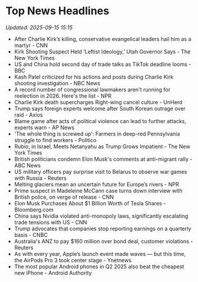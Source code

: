 # Top News Headlines

_Updated: 2025-09-15 15:15_

- After Charlie Kirk’s killing, conservative evangelical leaders hail him as a martyr - CNN
- Kirk Shooting Suspect Held ‘Leftist Ideology,’ Utah Governor Says - The New York Times
- US and China hold second day of trade talks as TikTok deadline looms - BBC
- Kash Patel criticized for his actions and posts during Charlie Kirk shooting investigation - NBC News
- A record number of congressional lawmakers aren't running for reelection in 2026. Here's the list - NPR
- Charlie Kirk death supercharges Right-wing cancel culture - UnHerd
- Trump says foreign experts welcome after South Korean outrage over raid - Axios
- Blame game after acts of political violence can lead to further attacks, experts warn - AP News
- 'The whole thing is screwed up': Farmers in deep-red Pennsylvania struggle to find workers - Politico
- Rubio, in Israel, Meets Netanyahu as Trump Grows Impatient - The New York Times
- British politicians condemn Elon Musk's comments at anti-migrant rally - ABC News
- US military officers pay surprise visit to Belarus to observe war games with Russia - Reuters
- Melting glaciers mean an uncertain future for Europe’s rivers - NPR
- Prime suspect in Madeleine McCann case turns down interview with British police, on verge of release - CNN
- Elon Musk Purchases About $1 Billion Worth of Tesla Shares - Bloomberg.com
- China says Nvidia violated anti-monopoly laws, significantly escalating trade tensions with US - CNN
- Trump advocates that companies stop reporting earnings on a quarterly basis - CNBC
- Australia's ANZ to pay $160 million over bond deal, customer violations - Reuters
- As with every year, Apple’s launch event made waves — but this time, the AirPods Pro 3 took center stage - Ynetnews
- The most popular Android phones in Q2 2025 also beat the cheapest new iPhone - Android Authority